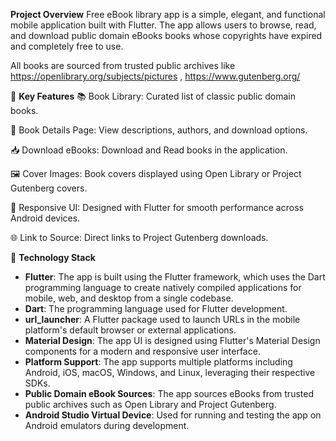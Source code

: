 **Project Overview** Free eBook library app is a simple, elegant, and functional mobile application built with Flutter. The app allows users to browse, read, and download public domain eBooks books whose copyrights have expired and completely free to use.

All books are sourced from trusted public archives like https://openlibrary.org/subjects/pictures , https://www.gutenberg.org/ 

🎯 **Key Features**
📚 Book Library: Curated list of classic public domain books.

📖 Book Details Page: View descriptions, authors, and download options.

📥 Download eBooks: Download and Read books in the application.

🖼️ Cover Images: Book covers displayed using Open Library or Project Gutenberg covers.

📱 Responsive UI: Designed with Flutter for smooth performance across Android devices.

🌐 Link to Source: Direct links to Project Gutenberg downloads.

🧩 **Technology Stack**
- **Flutter**: The app is built using the Flutter framework, which uses the Dart programming language to create natively compiled applications for mobile, web, and desktop from a single codebase.
- **Dart**: The programming language used for Flutter development.
- **url_launcher**: A Flutter package used to launch URLs in the mobile platform's default browser or external applications.
- **Material Design**: The app UI is designed using Flutter's Material Design components for a modern and responsive user interface.
- **Platform Support**: The app supports multiple platforms including Android, iOS, macOS, Windows, and Linux, leveraging their respective SDKs.
- **Public Domain eBook Sources**: The app sources eBooks from trusted public archives such as Open Library and Project Gutenberg.
- **Android Studio Virtual Device**: Used for running and testing the app on Android emulators during development.


